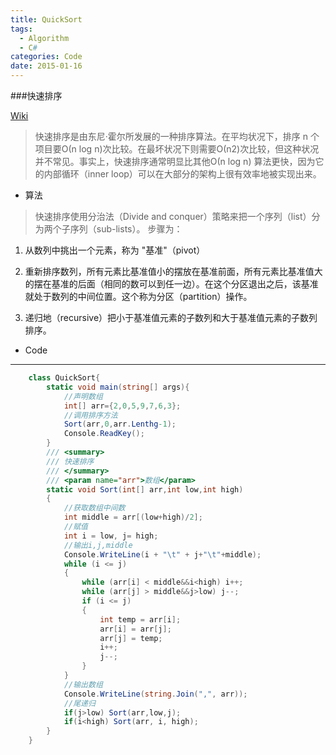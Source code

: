 ```yaml
---
title: QuickSort
tags:
  - Algorithm
  - C#
categories: Code
date: 2015-01-16 
---
```



###快速排序

[Wiki](http://zh.wikipedia.org/wiki/%E5%BF%AB%E9%80%9F%E6%8E%92%E5%BA%8F)

> 快速排序是由东尼·霍尔所发展的一种排序算法。在平均状况下，排序 n 个项目要Ο(n log n)次比较。在最坏状况下则需要Ο(n2)次比较，但这种状况并不常见。事实上，快速排序通常明显比其他Ο(n log n) 算法更快，因为它的内部循环（inner loop）可以在大部分的架构上很有效率地被实现出来。

+ 算法

> 快速排序使用分治法（Divide and conquer）策略来把一个序列（list）分为两个子序列（sub-lists）。
> 步骤为：

1. 从数列中挑出一个元素，称为 "基准"（pivot）

2. 重新排序数列，所有元素比基准值小的摆放在基准前面，所有元素比基准值大的摆在基准的后面（相同的数可以到任一边）。在这个分区退出之后，该基准就处于数列的中间位置。这个称为分区（partition）操作。

3. 递归地（recursive）把小于基准值元素的子数列和大于基准值元素的子数列排序。

<!-- more -->

+ Code

<hr/>

``` csharp
    class QuickSort{    
        static void main(string[] args){
            //声明数组
            int[] arr={2,0,5,9,7,6,3};
            //调用排序方法
            Sort(arr,0,arr.Lenthg-1);
            Console.ReadKey();
        }
        /// <summary>
        /// 快速排序
        /// </summary>
        /// <param name="arr">数组</param>
        static void Sort(int[] arr,int low,int high)
        {
            //获取数组中间数
            int middle = arr[(low+high)/2];
            //赋值
            int i = low, j= high;
            //输出i,j,middle
            Console.WriteLine(i + "\t" + j+"\t"+middle);
            while (i <= j)
            {
                while (arr[i] < middle&&i<high) i++;
                while (arr[j] > middle&&j>low) j--;
                if (i <= j)
                {
                    int temp = arr[i];
                    arr[i] = arr[j];
                    arr[j] = temp;
                    i++;
                    j--;
                }
            }
            //输出数组
            Console.WriteLine(string.Join(",", arr));
            //尾递归
            if(j>low) Sort(arr,low,j);
            if(i<high) Sort(arr, i, high);
        }
    }
```


